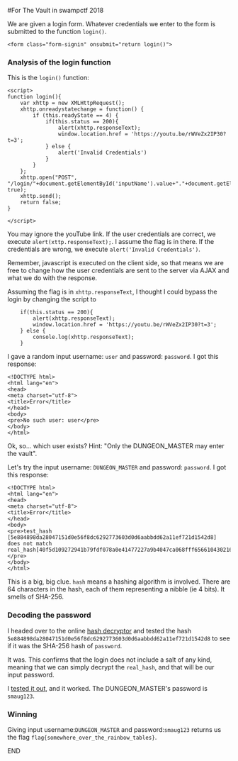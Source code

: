 #For The Vault in swampctf 2018


We are given a login form. Whatever credentials we enter to the form is submitted to the function `login()`.
```
<form class="form-signin" onsubmit="return login()">
```


### Analysis of the login function

This is the `login()` function:
```
<script>
function login(){
	var xhttp = new XMLHttpRequest();
	xhttp.onreadystatechange = function() {
		if (this.readyState == 4) {
			if(this.status == 200){
				alert(xhttp.responseText);
				window.location.href = 'https://youtu.be/rWVeZx2IP30?t=3';
			} else {
				alert('Invalid Credentials')
			}
		}
	};
	xhttp.open("POST", "/login/"+document.getElementById('inputName').value+"."+document.getElementById('inputPassword').value, true);
	xhttp.send();
	return false;
}

</script>
```


You may ignore the youTube link. If the user credentials are correct, we execute `alert(xttp.responseText);`. I assume the flag is in there. If the credentials are wrong, we execute `alert('Invalid Credentials')`. 


Remember, javascript is executed on the client side, so that means we are free to change how the user credentials are sent to the server via AJAX and what we do with the response.

Assuming the flag is in `xhttp.responseText`, I thought I could bypass the login by changing the script to
```
	if(this.status == 200){
		alert(xhttp.responseText);
		window.location.href = 'https://youtu.be/rWVeZx2IP30?t=3';
	} else {
		console.log(xhttp.responseText);
	}
```

I gave a random input username: `user` and password: `password`. I got this response:
```
<!DOCTYPE html>
<html lang="en">
<head>
<meta charset="utf-8">
<title>Error</title>
</head>
<body>
<pre>No such user: user</pre>
</body>
</html>
```

Ok, so... which user exists? Hint: "Only the DUNGEON_MASTER may enter the vault".

Let's try the input username: `DUNGEON_MASTER` and password: `password`. I got this response:
```
<!DOCTYPE html>
<html lang="en">
<head>
<meta charset="utf-8">
<title>Error</title>
</head>
<body>
<pre>test_hash [5e884898da28047151d0e56f8dc6292773603d0d6aabbdd62a11ef721d1542d8] does not match real_hash[40f5d109272941b79fdf078a0e41477227a9b4047ca068fff6566104302169ce]</pre>
</body>
</html>
```

This is a big, big clue. `hash` means a hashing algorithm is involved. There are 64 characters in the hash, each of them representing a nibble (ie 4 bits).  It smells of SHA-256.


### Decoding the password

I headed over to the online [hash decryptor](https://hashtoolkit.com/) and tested the hash `5e884898da28047151d0e56f8dc6292773603d0d6aabbdd62a11ef721d1542d8` to see if it was the SHA-256 hash of `password`.

It was. This confirms that the login does not include a salt of any kind, meaning that we can simply decrypt the `real_hash`, and that will be our input password.

I [tested it out](http://hashtoolkit.com/reverse-hash/?hash=40f5d109272941b79fdf078a0e41477227a9b4047ca068fff6566104302169ce), and it worked. The DUNGEON_MASTER's password is `smaug123`.

### Winning

Giving input username:`DUNGEON_MASTER` and password:`smaug123` returns us the flag `flag{somewhere_over_the_rainbow_tables}`.


END
